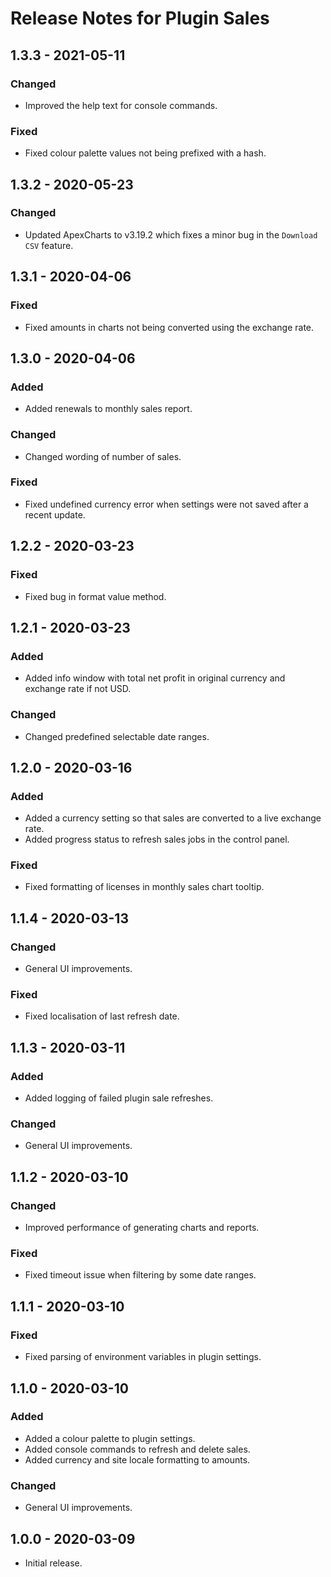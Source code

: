 # Release Notes for Plugin Sales

## 1.3.3 - 2021-05-11
### Changed
- Improved the help text for console commands.

### Fixed
- Fixed colour palette values not being prefixed with a hash.

## 1.3.2 - 2020-05-23
### Changed
- Updated ApexCharts to v3.19.2 which fixes a minor bug in the `Download CSV` feature.

## 1.3.1 - 2020-04-06
### Fixed
- Fixed amounts in charts not being converted using the exchange rate.

## 1.3.0 - 2020-04-06
### Added
- Added renewals to monthly sales report.

### Changed
- Changed wording of number of sales.

### Fixed
- Fixed undefined currency error when settings were not saved after a recent update.

## 1.2.2 - 2020-03-23
### Fixed
- Fixed bug in format value method.

## 1.2.1 - 2020-03-23
### Added
- Added info window with total net profit in original currency and exchange rate if not USD.

### Changed
- Changed predefined selectable date ranges.

## 1.2.0 - 2020-03-16
### Added
- Added a currency setting so that sales are converted to a live exchange rate.
- Added progress status to refresh sales jobs in the control panel.

### Fixed
- Fixed formatting of licenses in monthly sales chart tooltip.

## 1.1.4 - 2020-03-13
### Changed
- General UI improvements.

### Fixed
- Fixed localisation of last refresh date.

## 1.1.3 - 2020-03-11
### Added
- Added logging of failed plugin sale refreshes.

### Changed
- General UI improvements.

## 1.1.2 - 2020-03-10
### Changed
- Improved performance of generating charts and reports.

### Fixed
- Fixed timeout issue when filtering by some date ranges.

## 1.1.1 - 2020-03-10
### Fixed
- Fixed parsing of environment variables in plugin settings.

## 1.1.0 - 2020-03-10
### Added
- Added a colour palette to plugin settings.
- Added console commands to refresh and delete sales.
- Added currency and site locale formatting to amounts.

### Changed
- General UI improvements.

## 1.0.0 - 2020-03-09
- Initial release.
